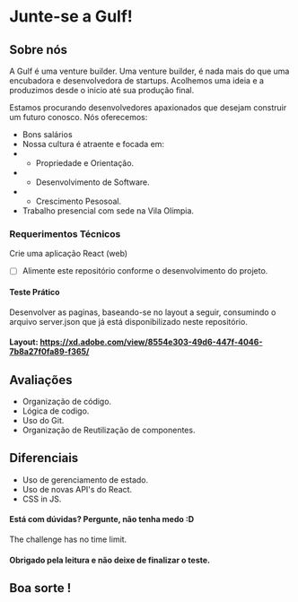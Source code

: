 # Junte-se a Gulf!

## Sobre nós
A Gulf é uma venture builder. Uma venture builder, é nada mais do que uma encubadora e desenvolvedora de startups. Acolhemos uma ideia e a produzimos desde o inicio até sua produção final.  

Estamos procurando desenvolvedores apaxionados que desejam construir um futuro conosco.
Nós oferecemos:
- Bons salários
- Nossa cultura é atraente e focada em: 
- - Propriedade e Orientação.
- - Desenvolvimento de Software.
- - Crescimento Pesosoal.
- Trabalho presencial com sede na Vila Olimpia. 


### Requerimentos Técnicos

Crie uma aplicação React (web)
- [ ] Alimente este repositório conforme o desenvolvimento do projeto.

#### Teste Prático

Desenvolver as paginas, baseando-se no layout a seguir, consumindo o arquivo server.json que já está disponibilizado neste repositório.

#### Layout: https://xd.adobe.com/view/8554e303-49d6-447f-4046-7b8a27f0fa89-f365/

## Avaliações 

- Organização de código.
- Lógica de codigo. 
- Uso do Git.
- Organização de Reutilização de componentes. 

## Diferenciais 

- Uso de gerenciamento de estado. 
- Uso de novas API's do React. 
- CSS in JS. 

#### Está com dúvidas? Pergunte, não tenha medo :D

The challenge has no time limit.

#### Obrigado pela leitura e não deixe de finalizar o teste. 

## Boa sorte !

